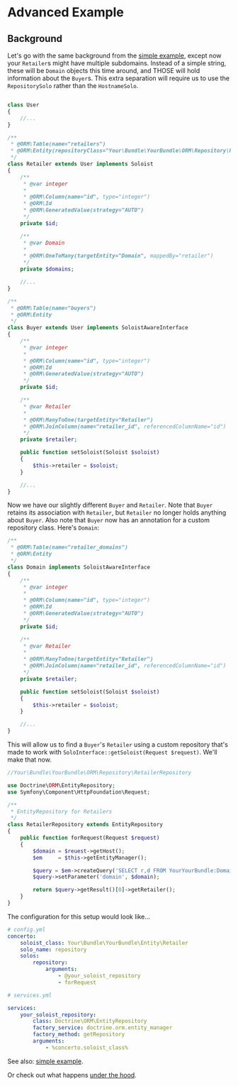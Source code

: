 # Advanced Example

## Background
Let's go with the same background from the [simple example](example_simple.md), except now your `Retailer`s might have multiple subdomains. Instead of a simple string, these will be `Domain` objects this time around, and THOSE will hold information about the `Buyer`s. This extra separation will require us to use the `RepositorySolo` rather than the `HostnameSolo`.

```php

class User
{
    //...
}
```
```php
/**
 * @ORM\Table(name="retailers")
 * @ORM\Entity(repositoryClass="Your\Bundle\YourBundle\ORM\Repository\RetailerRepository")
 */
class Retailer extends User implements Soloist
{
    /**
	 * @var integer
	 *
	 * @ORM\Column(name="id", type="integer")
	 * @ORM\Id
	 * @ORM\GeneratedValue(strategy="AUTO")
	 */
	private $id;

    /**
     * @var Domain
     *
	 * @ORM\OneToMany(targetEntity="Domain", mappedBy="retailer")
	 */
	private $domains;

    //...
}
```

```php
/**
 * @ORM\Table(name="buyers")
 * @ORM\Entity
 */
class Buyer extends User implements SoloistAwareInterface
{
    /**
	 * @var integer
	 *
	 * @ORM\Column(name="id", type="integer")
	 * @ORM\Id
	 * @ORM\GeneratedValue(strategy="AUTO")
	 */
	private $id;

    /**
	 * @var Retailer
	 *
	 * @ORM\ManyToOne(targetEntity="Retailer")
	 * @ORM\JoinColumn(name="retailer_id", referencedColumnName="id")
	 */
	private $retailer;

    public function setSoloist(Soloist $soloist)
    {
    	$this->retailer = $soloist;
    }

    //...
}
```

Now we have our slightly different `Buyer` and `Retailer`. Note that `Buyer` retains its association with `Retailer`, but `Retailer` no longer holds anything about `Buyer`. Also note that `Buyer` now has an annotation for a custom repository class. Here's `Domain`:

```php
/**
 * @ORM\Table(name="retailer_domains")
 * @ORM\Entity
 */
class Domain implements SoloistAwareInterface
{
    /**
	 * @var integer
	 *
	 * @ORM\Column(name="id", type="integer")
	 * @ORM\Id
	 * @ORM\GeneratedValue(strategy="AUTO")
	 */
	private $id;

    /**
	 * @var Retailer
	 *
	 * @ORM\ManyToOne(targetEntity="Retailer")
	 * @ORM\JoinColumn(name="retailer_id", referencedColumnName="id")
	 */
	private $retailer;

    public function setSoloist(Soloist $soloist)
    {
    	$this->retailer = $soloist;
    }

    //...
}
```
This will allow us to find a `Buyer`'s `Retailer` using a custom repository that's made to work with `SoloInterface::getSoloist(Request $request)`. We'll make that now.

```php
//Your\Bundle\YourBundle\ORM\Repository\RetailerRepository

use Doctrine\ORM\EntityRepository;
use Symfony\Component\HttpFoundation\Request;

/**
 * EntityRepository for Retailers
 */
class RetailerRepository extends EntityRepository
{
	public function forRequest(Request $request)
	{
        $domain = $reuest->getHost();
		$em     = $this->getEntityManager();

        $query = $em->createQuery('SELECT r,d FROM YourYourBundle:Domain d JOIN d.retailer r WHERE d.domain = :domain');
        $query->setParameter('domain', $domain);

		return $query->getResult()[0]->getRetailer();
	}
}
```

The configuration for this setup would look like...

```yml
# config.yml
concerto:
    soloist_class: Your\Bundle\YourBundle\Entity\Retailer
    solo_name: repository
    solos:
        repository:
            arguments:
                - @your_soloist_repository
                - forRequest
```
```yml
# services.yml

services:
	your_soloist_repository:
    	class: Doctrine\ORM\EntityRepository
        factory_service: doctrine.orm.entity_manager
        factory_method: getRepository
        arguments:
        	- %concerto.soloist_class%
```

See also: [simple example](example_simple.md).

Or check out what happens [under the hood](../under_the_hood.md).
